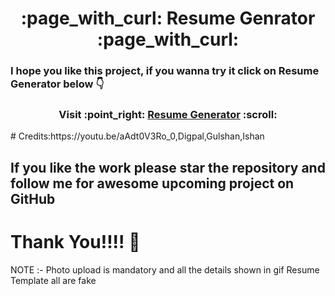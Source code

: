 <h1 align = "center"> :page_with_curl: Resume Genrator :page_with_curl:</h1>

<!-- ## Resume Form 🤟
<div algin = "center">
<img src="https://github.com/dsrathore1/Resume-Generator/blob/main/Assets/Resume-Generator-Google-Chrome-2.gif">
</div>

## Resume template 🤟
<div algin = "center">
<img src="https://github.com/dsrathore1/Resume-Generator/blob/main/Assets/Resume-Generator-Google-Chrome-2%20(1).gif">
</div>
 -->

### I hope you like this project, if you wanna try it click on Resume Generator below :point_down:

<h3 align = "center"> Visit :point_right: <a href= "https://kunaljainwin.github.io/web/">Resume Generator</a> :scroll: </h3>
# Credits:https://youtu.be/aAdt0V3Ro_0,Digpal,Gulshan,Ishan

## If you like the work please star the repository and follow me for awesome upcoming project on GitHub

# Thank You!!!! :slightly_smiling_face:


NOTE :- Photo upload is mandatory and all the details shown in gif Resume Template all are fake 
